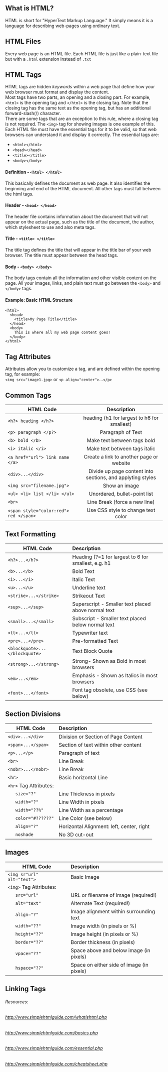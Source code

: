 ## What is HTML?
HTML is short for "HyperText Markup Language." It simply means it is a language for describing web-pages using ordinary text.
## HTML Files
Every web page is an HTML file. Each HTML file is just like a plain-text file but with a ```.html``` extension instead of ```.txt```
## HTML Tags
HTML tags are hidden *keywords* within a web page that define how your web browser must format and display the content.       
Most tags have two parts, an opening and a closing part. For example, ```<html>``` is the opening tag and ```</html>``` is the closing tag. Note that the closing tag has the same text as the opening tag, but has an additional forward-slash(/) character.       
There are some tags that are an exception to this rule, where a closing tag is not required. The ```<img>``` tag for showing images is one example of this.        
Each HTML file must have the essential tags for it to be valid, so that web browsers can understand it and display it correctly. The essential tags are:
- ```<html></html>```
- ```<head></head>```
- ```<title></title>```
- ```<body></body>```
#### Definition - ```<html> </html>```
This basically defines the document as web page. It also identifies the beginning and end of the HTML document. All other tags must fall between the html tags.
#### Header - ```<head> </head>```
The header file contains information about the document that will not appear on the actual page, such as the title of the document, the author, which stylesheet to use and also meta tags.
#### Title - ```<title> </title>```
The title tag defines the title that will appear in the title bar of your web browser. The title must appear between the head tags.
#### Body - ```<body> </body>```
The body tags contain all the information and other visible content on the page. All your images, links, and plain text must go between the ```<body>``` and ```</body>``` tags.
#### Example: Basic HTML Structure
``` 
<html>
  <head>
    <title>My Page Title</title>
  </head>
  <body>
    This is where all my web page content goes!
  </body>
</html>
```
## Tag Attributes
Attributes allow you to customize a tag, and are defined within the opening tag, for example:      
```<img src="image1.jpg>``` or ```<p align="center">```...```</p>```
## Common Tags
| HTML Code                                 | Description                                                |
| ----------------------------------------- |:----------------------------------------------------------:|
| ```<h?> heading </h?>```                  | heading (h1 for largest to h6 for smallest)                |
| ```<p> paragraph </p?>```                 | Paragraph of Text                                          |
| ```<b> bold </b>```                       | Make text between tags bold                                |  
| ```<i> italic </i>```                     | Make text between tags italic                              |
|```<a href="url"> link name </a>```        | Create a link to another page or website                   |
|```<div>...</div>```                       | Divide up page content into sections, and applyting styles |
|```<img src="filename.jpg">```             | Show an image                                              |
|```<ul> <li> list </li> </ul>```           | Unordered, bullet-point list                               |
|```<br>```                                 | Line Break (force a new line)                              |
|```<span style="color:red"> red </span>``` | Use CSS style to change text color                         |

## Text Formatting
| HTML Code                         | Description                                         |
| --------------------------------- | :-------------------------------------------------- |
| ```<h?>...</h?>```                | Heading (?=1 for largest to 6 for smallest, e.g. h1 |
|```<b>...</b>```                   | Bold Text                                           |
|```<i>...</i>```                   | Italic Text                                         |
|```<u>...</u>```                   | Underline text                                      |
|```<strike>...</strike>```         | Strikeout Text                                      |
|```<sup>...</sup>```               | Superscript - Smaller text placed above normal text |
|```<small>...</small>```           | Subscript - Smaller text placed below normal text   |
|```<tt>...</tt>```                 | Typewriter text                                     |
|```<pre>...</pre>```               | Pre-formatted Text                                  |
|```<blockquote>...</blockquote>``` | Text Block Quote                                    |
|```<strong>...</strong>```         | Strong- Shown as Bold in most browsers              |
|```<em>...</em>```                 | Emphasis - Shown as Italics in most browsers        |
|```<font>...</font>```             | Font tag obsolete, use CSS (see below)              |

## Section Divisions
| HTML Code                    | Description                               |
| ---------------------------  | :---------------------------------------- |
| ```<div>...</div>```         | Division or Section of Page Content       |
|```<span>...</span>```        | Section of text within other content      |
|```<p>...</p>```              | Paragraph of text                         |
|```<br>```                    | Line Break                                |
|```<nobr>...</nobr>```        | Line Break                                |
|```<hr>```                    | Basic horizontal Line                     |
|```<hr>``` Tag Attributes:    |                                           |
| ```   size="?"```            | Line Thickness in pixels                  |
| ```   width="?"```           | Line Width in pixels                      |
| ```   width="??%"```         | Line Width as a percentage                |
| ```   color="#??????"```     | Line Color (see below)                    |
| ```   align="?"```           | Horizontal Alignment: left, center, right |
| ```   noshade```             | No 3D cut-out                             |

## Images
| HTML Code                      | Description                               |
| ------------------------------ | :---------------------------------------- |
| ```<img sr"url" alt="text">``` | Basic Image                               |
| ```<img>``` Tag Attributes:    |                                           |
| ```   src="url"```             | URL or filename of image (required!)      |
| ```   alt="text"```            | Alternate Text (required!)                |
| ```   align="?"```             | Image alignment within surrounding text   |
| ```   width="??"```            | Image width (in pixels or %)              |
| ```   height="??"```           | Image height (in pixels or %)             |
| ```   border="??"```           | Border thickness (in pixels)              |
| ```   vpace="??"```            | Space above and below image (in pixels)   |
| ```   hspace="??"```           | Space on either side of image (in pixels) |

## Linking Tags




###### Resources: 
###### http://www.simplehtmlguide.com/whatishtml.php
###### http://www.simplehtmlguide.com/basics.php
###### http://www.simplehtmlguide.com/essential.php
###### http://www.simplehtmlguide.com/cheatsheet.php
